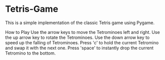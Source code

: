 # Tetris-Game
This is a simple implementation of the classic Tetris game using Pygame. 

How to Play
Use the arrow keys to move the Tetrominoes left and right.
Use the up arrow key to rotate the Tetrominoes.
Use the down arrow key to speed up the falling of Tetrominoes.
Press 'c' to hold the current Tetromino and swap it with the next one.
Press 'space' to instantly drop the current Tetromino to the bottom.
